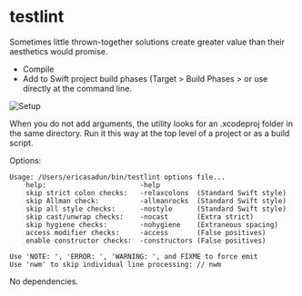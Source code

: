 # testlint

Sometimes little thrown-together solutions create greater value than their aesthetics would promise. 

* Compile
* Add to Swift project build phases (Target > Build Phases >  or use directly at the command line.

![Setup](http://i.imgur.com/EIApOcy.jpg)

When you do not add arguments, the utility looks for an .xcodeproj folder in the same directory. Run it this way at the top level of a project or as a build script.

Options:

    Usage: /Users/ericasadun/bin/testlint options file...
        help:                       -help
        skip strict colon checks:   -relaxcolons  (Standard Swift style)
        skip Allman check:          -allmanrocks  (Standard Swift style)
        skip all style checks:      -nostyle      (Standard Swift style)
        skip cast/unwrap checks:    -nocast       (Extra strict)
        skip hygiene checks:        -nohygiene    (Extraneous spacing)
        access modifier checks:     -access       (False positives)
        enable constructor checks:  -constructors (False positives)
    
    Use 'NOTE: ', 'ERROR: ', 'WARNING: ', and FIXME to force emit
    Use 'nwm' to skip individual line processing: // nwm

No dependencies.